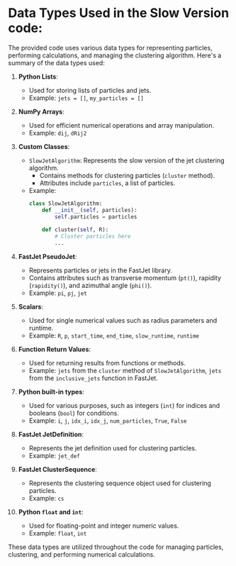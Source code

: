 # Data Types Used in the Slow Version code:

The provided code uses various data types for representing particles, performing calculations, and managing the clustering algorithm. Here's a summary of the data types used:

1. **Python Lists**:
   - Used for storing lists of particles and jets.
   - Example: `jets = []`, `my_particles = []`

2. **NumPy Arrays**:
   - Used for efficient numerical operations and array manipulation.
   - Example: `dij`, `dRij2`

3. **Custom Classes**:
   - `SlowJetAlgorithm`: Represents the slow version of the jet clustering algorithm.
     - Contains methods for clustering particles (`cluster` method).
     - Attributes include `particles`, a list of particles.
   - Example: 
     ```python
     class SlowJetAlgorithm:
         def __init__(self, particles):
             self.particles = particles
         
         def cluster(self, R):
             # Cluster particles here
             ...
     ```

4. **FastJet PseudoJet**:
   - Represents particles or jets in the FastJet library.
   - Contains attributes such as transverse momentum (`pt()`), rapidity (`rapidity()`), and azimuthal angle (`phi()`).
   - Example: `pi`, `pj`, `jet`

5. **Scalars**:
   - Used for single numerical values such as radius parameters and runtime.
   - Example: `R`, `p`, `start_time`, `end_time`, `slow_runtime`, `runtime`

6. **Function Return Values**:
   - Used for returning results from functions or methods.
   - Example: `jets` from the `cluster` method of `SlowJetAlgorithm`, `jets` from the `inclusive_jets` function in FastJet.

7. **Python built-in types**:
   - Used for various purposes, such as integers (`int`) for indices and booleans (`bool`) for conditions.
   - Example: `i`, `j`, `idx_i`, `idx_j`, `num_particles`, `True`, `False`

8. **FastJet JetDefinition**:
   - Represents the jet definition used for clustering particles.
   - Example: `jet_def`

9. **FastJet ClusterSequence**:
   - Represents the clustering sequence object used for clustering particles.
   - Example: `cs`

10. **Python `float` and `int`**:
    - Used for floating-point and integer numeric values.
    - Example: `float`, `int`

These data types are utilized throughout the code for managing particles, clustering, and performing numerical calculations.